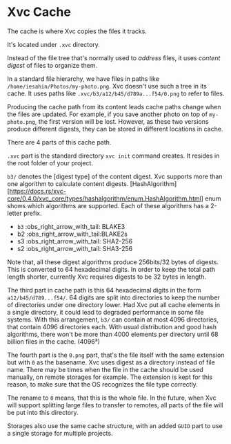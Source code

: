 # Xvc Cache

The cache is where Xvc copies the files it tracks. 

It's located under `.xvc` directory. 

Instead of the file tree that's normally used to _address_ files, it uses _content digest_ of files to organize them. 

In a standard file hierarchy, we have files in paths like `/home/iesahin/Photos/my-photo.png`. 
Xvc doesn't use such a tree in its cache. 
It uses paths like `.xvc/b3/a12/b45/d789a...f54/0.png` to refer to files. 

Producing the cache path from its content leads cache paths change when the files are updated. 
For example, if you save another photo on top of `my-photo.png`, the first version will be lost. 
However, as these two versions produce different digests, they can be stored in different locations in cache. 

There are 4 parts of this cache path. 

`.xvc` part is the standard directory `xvc init` command creates. It resides in the root folder of your project.

`b3/` denotes the [digest type] of the content digest. 
Xvc supports more than one algorithm to calculate content digests. 
[HashAlgorithm][https://docs.rs/xvc-core/0.4.0/xvc_core/types/hashalgorithm/enum.HashAlgorithm.html] enum shows which algorithms are supported. 
Each of these algorithms has a 2-letter prefix. 
- `b3` :obs_right_arrow_with_tail: BLAKE3
- b2 :obs_right_arrow_with_tail:BLAKE2s
- s3 :obs_right_arrow_with_tail: SHA2-256
- s2 :obs_right_arrow_with_tail: SHA3-256

Note that, all these digest algorithms produce 256bits/32 bytes of digests. 
This is converted to 64 hexadecimal digits. 
In order to keep the total path length shorter, currently Xvc requires digests to be 32 bytes in length. 

The third part in cache path is this 64 hexadecimal digits in the form `a12/b45/d789...f54/`. 
64 digits are split into directories to keep the number of directories under one directory lower. 
Had Xvc put all cache elements in a single directory, it could lead to degraded performance in some file systems. 
With this arrangement, `b3/` can contain at most 4096 directories, that contain 4096 directories each. 
With usual distribution and good hash algorithms, there won't be more than 4000 elements per directory until 68 billion files in the cache. (4096³)

The fourth part is the `0.png` part, that's the file itself with the same extension but with `0` as the basename.
Xvc uses digest as a directory instead of file name.
There may be times when the file in the cache should be used manually, on remote storages for example. 
The extension is kept for this reason, to make sure that the OS recognizes the file type correctly. 

The rename to `0` means, that this is the whole file. 
In the future, when Xvc will support splitting large files to transfer to remotes, all parts of the file will be put into this directory. 

Storages also use the same cache structure, with an added `GUID` part to use a single storage for multiple projects. 




